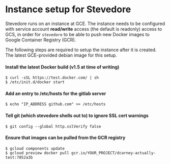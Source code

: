 # Instance setup for Stevedore

Stevedore runs on an instance at GCE.  The instance needs to be configured with
service account **read/write** access (the default is readonly) access to GCS,
in order for `stevedore` to be able to push new Docker images to Google
Container Registry (GCR).

The following steps are required to setup the instance after it is created. The
latest GCE-provided debian image for this setup.

#### Install the latest Docker build (v1.5 at time of writing)

    $ curl -sSL https://test.docker.com/ | sh
    $ /etc/init.d/docker start

#### Add an entry to /etc/hosts for the gitlab server

    $ echo "IP_ADDRESS github.com" >> /etc/hosts

#### Tell git (which stevedore shells out to) to ignore SSL cert warnings

    $ git config --global http.sslVerify false

#### Ensure that images can be pulled from the GCR registry

    $ gcloud components update
    $ gcloud preview docker pull gcr.io/YOUR_PROJECT/dcarney-actually-test:7052a3b

